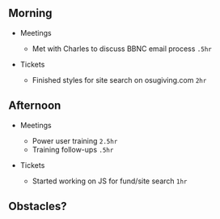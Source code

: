 ## Morning

- Meetings
    - Met with Charles to discuss BBNC email process `.5hr`


- Tickets
    - Finished styles for site search on osugiving.com `2hr`


## Afternoon

- Meetings
    - Power user training `2.5hr`
    - Training follow-ups `.5hr`


- Tickets
    - Started working on JS for fund/site search `1hr`


## Obstacles?
